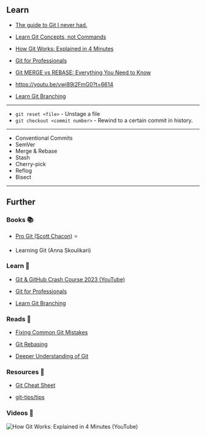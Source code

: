 ## Learn

- [The guide to Git I never had.](https://dev.to/glasskube/the-guide-to-git-i-never-had-1450) 
- [Learn Git Concepts, not Commands](https://dev.to/unseenwizzard/learn-git-concepts-not-commands-4gjc)

- [How Git Works: Explained in 4 Minutes](https://www.youtube.com/watch?v=e9lnsKot_SQ&list=WL&index=20&pp=gAQBiAQB) 
- [Git for Professionals](https://www.youtube.com/watch?v=Uszj_k0DGsg) 
- [Git MERGE vs REBASE: Everything You Need to Know](https://www.youtube.com/watch?v=0chZFIZLR_0&list=WL&index=17&pp=gAQBiAQB)
- https://youtu.be/vwj89i2FmG0?t=6614

- [Learn Git Branching](https://learngitbranching.js.org/)

---

- `git reset <file>` - Unstage a file
- `git checkout <commit number>` - Rewind to a certain commit in history.

---

- Conventional Commits
- SemVer
- Merge & Rebase
- Stash
- Cherry-pick
- Reflog
- Bisect


---
## Further

### Books 📚

- [Pro Git (Scott Chacon)](https://git-scm.com/book) ⭐

- Learning Git (Anna Skoulikari)

### Learn 🧠

- [Git & GitHub Crash Course 2023 (YouTube)](https://www.youtube.com/watch?v=ulQA5tjJark)

- [Git for Professionals](https://youtube.com/watch?v=Uszj_k0DGsg)

- [Learn Git Branching](https://learngitbranching.js.org/)

### Reads 📄

- [Fixing Common Git Mistakes](https://maggieappleton.com/git-mistakes)

- [Git Rebasing](https://git-scm.com/book/en/v2/Git-Branching-Rebasing)

- [Deeper Understanding of Git](https://www.linkedin.com/posts/jpreagan_as-a-software-engineer-who-recently-landed-activity-7056425715524636673-aArk/)

### Resources 🧩

- [Git Cheat Sheet](https://training.github.com/downloads/github-git-cheat-sheet.pdf)

- [git-tips/tips](https://github.com/git-tips/tips#readme)

### Videos 🎥

![How Git Works: Explained in 4 Minutes (YouTube)](https://www.youtube.com/watch?v=e9lnsKot_SQ)